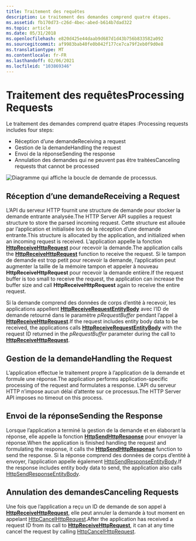 ```yaml
---
title: Traitement des requêtes
description: Le traitement des demandes comprend quatre étapes.
ms.assetid: fb170d73-c26d-4bec-abed-b614b7dad322
ms.topic: article
ms.date: 05/31/2018
ms.openlocfilehash: e820d425e44daab9d687d1d43b756b833582a092
ms.sourcegitcommit: af9983bab40fe0b042f177ce7ca79f2eb0f9d0e8
ms.translationtype: MT
ms.contentlocale: fr-FR
ms.lasthandoff: 02/06/2021
ms.locfileid: "103869346"
---
```

# <a name="processing-requests"></a><span data-ttu-id="2320f-103">Traitement des requêtes</span><span class="sxs-lookup"><span data-stu-id="2320f-103">Processing Requests</span></span>

<span data-ttu-id="2320f-104">Le traitement des demandes comprend quatre étapes :</span><span class="sxs-lookup"><span data-stu-id="2320f-104">Processing requests includes four steps:</span></span>

-   <span data-ttu-id="2320f-105">Réception d’une demande</span><span class="sxs-lookup"><span data-stu-id="2320f-105">Receiving a request</span></span>
-   <span data-ttu-id="2320f-106">Gestion de la demande</span><span class="sxs-lookup"><span data-stu-id="2320f-106">Handling the request</span></span>
-   <span data-ttu-id="2320f-107">Envoi de la réponse</span><span class="sxs-lookup"><span data-stu-id="2320f-107">Sending the response</span></span>
-   <span data-ttu-id="2320f-108">Annulation des demandes qui ne peuvent pas être traitées</span><span class="sxs-lookup"><span data-stu-id="2320f-108">Canceling requests that cannot be processed</span></span>

![Diagramme qui affiche la boucle de demande de processus.](images/processloop.png)

## <a name="receiving-a-request"></a><span data-ttu-id="2320f-110">Réception d’une demande</span><span class="sxs-lookup"><span data-stu-id="2320f-110">Receiving a Request</span></span>

<span data-ttu-id="2320f-111">L’API du serveur HTTP fournit une structure de demande pour stocker la demande entrante analysée.</span><span class="sxs-lookup"><span data-stu-id="2320f-111">The HTTP Server API supplies a request structure to store the parsed incoming request.</span></span> <span data-ttu-id="2320f-112">Cette structure est allouée par l’application et initialisée lors de la réception d’une demande entrante.</span><span class="sxs-lookup"><span data-stu-id="2320f-112">This structure is allocated by the application, and initialized when an incoming request is received.</span></span> <span data-ttu-id="2320f-113">L’application appelle la fonction [**HttpReceiveHttpRequest**](/windows/desktop/api/Http/nf-http-httpreceivehttprequest) pour recevoir la demande.</span><span class="sxs-lookup"><span data-stu-id="2320f-113">The application calls the [**HttpReceiveHttpRequest**](/windows/desktop/api/Http/nf-http-httpreceivehttprequest) function to receive the request.</span></span> <span data-ttu-id="2320f-114">Si le tampon de demande est trop petit pour recevoir la demande, l’application peut augmenter la taille de la mémoire tampon et appeler à nouveau **HttpReceiveHttpRequest** pour recevoir la demande entière.</span><span class="sxs-lookup"><span data-stu-id="2320f-114">If the request buffer is too small to receive the request, the application can increase the buffer size and call **HttpReceiveHttpRequest** again to receive the entire request.</span></span>

<span data-ttu-id="2320f-115">Si la demande comprend des données de corps d’entité à recevoir, les applications appellent [**HttpReceiveRequestEntityBody**](/windows/desktop/api/Http/nf-http-httpreceiverequestentitybody) avec l’ID de demande retourné dans le paramètre *pRequestBuffer* pendant l’appel à [**HttpReceiveHttpRequest**](/windows/desktop/api/Http/nf-http-httpreceivehttprequest).</span><span class="sxs-lookup"><span data-stu-id="2320f-115">If the request includes entity body data to be received, the applications calls [**HttpReceiveRequestEntityBody**](/windows/desktop/api/Http/nf-http-httpreceiverequestentitybody) with the request ID returned in the *pRequestBuffer* parameter during the call to [**HttpReceiveHttpRequest**](/windows/desktop/api/Http/nf-http-httpreceivehttprequest).</span></span>

## <a name="handling-the-request"></a><span data-ttu-id="2320f-116">Gestion de la demande</span><span class="sxs-lookup"><span data-stu-id="2320f-116">Handling the Request</span></span>

<span data-ttu-id="2320f-117">L’application effectue le traitement propre à l’application de la demande et formule une réponse.</span><span class="sxs-lookup"><span data-stu-id="2320f-117">The application performs application-specific processing of the request and formulates a response.</span></span> <span data-ttu-id="2320f-118">L’API du serveur HTTP n’impose aucun délai d’attente sur ce processus.</span><span class="sxs-lookup"><span data-stu-id="2320f-118">The HTTP Server API imposes no timeout on this process.</span></span>

## <a name="sending-the-response"></a><span data-ttu-id="2320f-119">Envoi de la réponse</span><span class="sxs-lookup"><span data-stu-id="2320f-119">Sending the Response</span></span>

<span data-ttu-id="2320f-120">Lorsque l’application a terminé la gestion de la demande et en élaborant la réponse, elle appelle la fonction [**HttpSendHttpResponse**](/windows/desktop/api/Http/nf-http-httpsendhttpresponse) pour envoyer la réponse.</span><span class="sxs-lookup"><span data-stu-id="2320f-120">When the application is finished handling the request and formulating the response, it calls the [**HttpSendHttpResponse**](/windows/desktop/api/Http/nf-http-httpsendhttpresponse) function to send the response.</span></span> <span data-ttu-id="2320f-121">Si la réponse comprend des données de corps d’entité à envoyer, l’application appelle également [HttpSendResponseEntityBody](/windows/desktop/api/Http/nf-http-httpsendresponseentitybody).</span><span class="sxs-lookup"><span data-stu-id="2320f-121">If the response includes entity body data to send, the application also calls [HttpSendResponseEntityBody](/windows/desktop/api/Http/nf-http-httpsendresponseentitybody).</span></span>

## <a name="canceling-requests"></a><span data-ttu-id="2320f-122">Annulation des demandes</span><span class="sxs-lookup"><span data-stu-id="2320f-122">Canceling Requests</span></span>

<span data-ttu-id="2320f-123">Une fois que l’application a reçu un ID de demande de son appel à [**HttpReceiveHttpRequest**](/windows/desktop/api/Http/nf-http-httpreceivehttprequest), elle peut annuler la demande à tout moment en appelant [HttpCancelHttpRequest](/windows/desktop/api/Http/nf-http-httpcancelhttprequest).</span><span class="sxs-lookup"><span data-stu-id="2320f-123">After the application has received a request ID from its call to [**HttpReceiveHttpRequest**](/windows/desktop/api/Http/nf-http-httpreceivehttprequest), it can at any time cancel the request by calling [HttpCancelHttpRequest](/windows/desktop/api/Http/nf-http-httpcancelhttprequest).</span></span>

 

 




